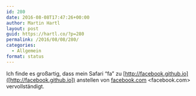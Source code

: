 ```yaml
---
id: 280
date: 2016-08-08T17:47:26+00:00
author: Martin Hartl
layout: post
guid: https://hartl.co/?p=280
permalink: /2016/08/08/280/
categories:
  - Allgemein
format: status
---
```

Ich finde es großartig, dass mein Safari “fa” zu [http://facebook.github.io]([http://facebook.github.io]) anstellen von [facebook.com](http://facebook.com) <facebook.com> vervollständigt.